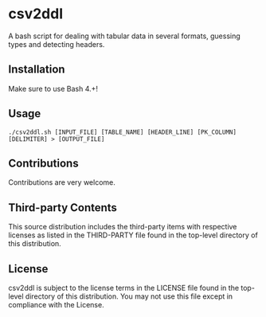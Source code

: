 # csv2ddl

A bash script for dealing with tabular data in several formats, guessing types and detecting headers.

## Installation
Make sure to use Bash 4.+!

## Usage
```{r, engine='bash', count_lines}
./csv2ddl.sh [INPUT_FILE] [TABLE_NAME] [HEADER_LINE] [PK_COLUMN] [DELIMITER] > [OUTPUT_FILE]
```

## Contributions
Contributions are very welcome.

## Third-party Contents
This source distribution includes the third-party items with respective licenses as listed in the THIRD-PARTY file found in the top-level directory of this distribution.

## License
csv2ddl is subject to the license terms in the LICENSE file found in the top-level directory of this distribution. 
You may not use this file except in compliance with the License.
